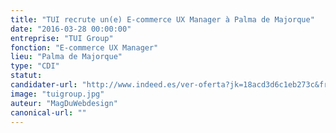 ```yaml
---
title: "TUI recrute un(e) E-commerce UX Manager à Palma de Majorque"
date: "2016-03-28 00:00:00"
entreprise: "TUI Group"
fonction: "E-commerce UX Manager"
lieu: "Palma de Majorque"
type: "CDI"
statut:
candidater-url: "http://www.indeed.es/ver-oferta?jk=18acd3d6c1eb273c&from=myjobs&tk=1aeu75crn9sjg974"
image: "tuigroup.jpg"
auteur: "MagDuWebdesign"
canonical-url: ""
---
```

